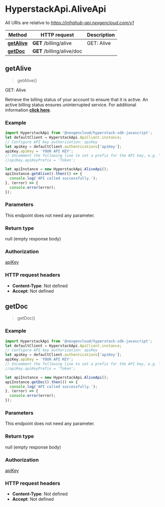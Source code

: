 # HyperstackApi.AliveApi

All URIs are relative to *https://infrahub-api.nexgencloud.com/v1*

Method | HTTP request | Description
------------- | ------------- | -------------
[**getAlive**](AliveApi.md#getAlive) | **GET** /billing/alive | GET: Alive
[**getDoc**](AliveApi.md#getDoc) | **GET** /billing/alive/doc | 



## getAlive

> getAlive()

GET: Alive

Retrieve the billing status of your account to ensure that it is active. An active billing status ensures uninterrupted service. For additional information [**click here**](None/docs/api-reference/billing-resources/alive/).

### Example

```javascript
import HyperstackApi from '@nexgencloud/hyperstack-sdk-javascript';
let defaultClient = HyperstackApi.ApiClient.instance;
// Configure API key authorization: apiKey
let apiKey = defaultClient.authentications['apiKey'];
apiKey.apiKey = 'YOUR API KEY';
// Uncomment the following line to set a prefix for the API key, e.g. "Token" (defaults to null)
//apiKey.apiKeyPrefix = 'Token';

let apiInstance = new HyperstackApi.AliveApi();
apiInstance.getAlive().then(() => {
  console.log('API called successfully.');
}, (error) => {
  console.error(error);
});

```

### Parameters

This endpoint does not need any parameter.

### Return type

null (empty response body)

### Authorization

[apiKey](../README.md#apiKey)

### HTTP request headers

- **Content-Type**: Not defined
- **Accept**: Not defined


## getDoc

> getDoc()



### Example

```javascript
import HyperstackApi from '@nexgencloud/hyperstack-sdk-javascript';
let defaultClient = HyperstackApi.ApiClient.instance;
// Configure API key authorization: apiKey
let apiKey = defaultClient.authentications['apiKey'];
apiKey.apiKey = 'YOUR API KEY';
// Uncomment the following line to set a prefix for the API key, e.g. "Token" (defaults to null)
//apiKey.apiKeyPrefix = 'Token';

let apiInstance = new HyperstackApi.AliveApi();
apiInstance.getDoc().then(() => {
  console.log('API called successfully.');
}, (error) => {
  console.error(error);
});

```

### Parameters

This endpoint does not need any parameter.

### Return type

null (empty response body)

### Authorization

[apiKey](../README.md#apiKey)

### HTTP request headers

- **Content-Type**: Not defined
- **Accept**: Not defined


